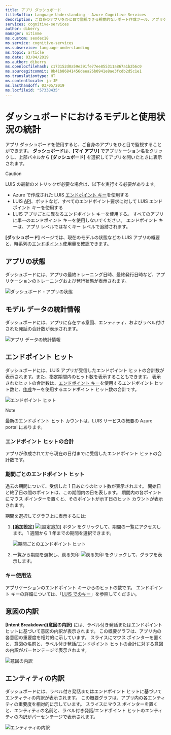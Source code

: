 ```yaml
---
title: アプリ ダッシュボード
titleSuffix: Language Understanding - Azure Cognitive Services
description: ご自身のアプリをひと目で監視できる視覚的なレポート作成ツール、アプリケーション ダッシュボードについて説明します。
services: cognitive-services
author: diberry
manager: nitinme
ms.custom: seodec18
ms.service: cognitive-services
ms.subservice: language-understanding
ms.topic: article
ms.date: 03/04/2019
ms.author: diberry
ms.openlocfilehash: c173152d0a59e391fe77ee855311a867a1b2b6c0
ms.sourcegitcommit: 8b41b86841456deea26b0941e8ae3fcdb2d5c1e1
ms.translationtype: HT
ms.contentlocale: ja-JP
ms.lasthandoff: 03/05/2019
ms.locfileid: "57338435"
---
```

# <a name="model-and-usage-statistics-in-the-dashboard"></a>ダッシュボードにおけるモデルと使用状況の統計
アプリ ダッシュボードを使用すると、ご自身のアプリをひと目で監視することができます。 **ダッシュボード**は、**[マイ アプリ]** でアプリケーション名をクリックし、上部パネルから **[ダッシュボード]** を選択してアプリを開いたときに表示されます。 

> [!CAUTION]
> LUIS の最新のメトリックが必要な場合は、以下を実行する必要があります。
> * Azure で作成された LUIS [エンドポイント キー](luis-how-to-azure-subscription.md)を使用する
> * LUIS [API](https://aka.ms/luis-endpoint-apis)、ボットなど、すべてのエンドポイント要求に対して LUIS エンドポイント キーを使用する
> * LUIS アプリごとに異なるエンドポイント キーを使用する。 すべてのアプリに単一のエンドポイント キーを使用しないでください。 エンドポイント キーは、アプリ レベルではなくキー レベルで追跡されます。  

**[ダッシュボード]** ページでは、現在のモデルの状態などの LUIS アプリの概要と、時系列の[エンドポイント](luis-glossary.md#endpoint)使用量を確認できます。 
  
## <a name="app-status"></a>アプリの状態
ダッシュボードには、アプリの最終トレーニング日時、最終発行日時など、アプリケーションのトレーニングおよび発行状態が表示されます。  

![ダッシュボード - アプリの状態](./media/luis-how-to-use-dashboard/app-state.png)

## <a name="model-data-statistics"></a>モデル データの統計情報
ダッシュボードには、アプリに存在する意図、エンティティ、およびラベル付けされた発話の合計数が表示されます。 

![アプリ データの統計情報](./media/luis-how-to-use-dashboard/app-model-count.png)

## <a name="endpoint-hits"></a>エンドポイント ヒット
ダッシュボードには、LUIS アプリが受信したエンドポイント ヒットの合計数が表示されます。また、指定期間内のヒット数を表示することもできます。 表示されたヒットの合計数は、[エンドポイント キー](./luis-concept-keys.md#endpoint-key)を使用するエンドポイント ヒット数と、[作成](./luis-concept-keys.md#authoring-key)キーを使用するエンドポイント ヒット数の合計です。

![エンドポイント ヒット](./media/luis-how-to-use-dashboard/dashboard-endpointhits.png)

> [!NOTE] 
> 最新のエンドポイント ヒット カウントは、LUIS サービスの概要の Azure portal にあります。 
 
### <a name="total-endpoint-hits"></a>エンドポイント ヒットの合計
アプリが作成されてから現在の日付までに受信したエンドポイント ヒットの合計数です。

### <a name="endpoint-hits-per-period"></a>期間ごとのエンドポイント ヒット
過去の期間について、受信した 1 日あたりのヒット数が表示されます。 開始日と終了日の間のポイントは、この期間内の日を表します。 期間内の各ポイントにマウス ポインターを置くと、そのポイントが示す日のヒット カウントが表示されます。 

期間を選択してグラフ上に表示するには:
 
1. **[追加設定]** ![[設定追加] ボタン](./media/luis-how-to-use-dashboard/Dashboard-Settings-btn.png) をクリックして、期間の一覧にアクセスします。 1 週間から 1 年までの期間を選択できます。 

    ![期間ごとのエンドポイント ヒット](./media/luis-how-to-use-dashboard/timerange.png)

2. 一覧から期間を選択し、戻る矢印  ![戻る矢印 ](./media/luis-how-to-use-dashboard/Dashboard-backArrow.png) をクリックして、グラフを表示します。

### <a name="key-usage"></a>キー使用法
アプリケーションのエンドポイント キーからのヒットの数です。 エンドポイント キーの詳細については、「[LUIS でのキー](luis-concept-keys.md)」を参照してください。 
  
## <a name="intent-breakdown"></a>意図の内訳
**[Intent Breakdown]\(意図の内訳\)** には、ラベル付き発話またはエンドポイント ヒットに基づいて意図の内訳が表示されます。 この概要グラフは、アプリ内の各意図の重要度を相対的に示しています。 スライスにマウス ポインターを置くと、意図の名前と、ラベル付き発話/エンドポイント ヒットの合計に対する意図の内訳がパーセンテージで表示されます。 

![意図の内訳](./media/luis-how-to-use-dashboard/intent-breakdown.png)

## <a name="entity-breakdown"></a>エンティティの内訳
ダッシュボードには、ラベル付き発話またはエンドポイント ヒットに基づいてエンティティの内訳が表示されます。 この概要グラフは、アプリ内の各エンティティの重要度を相対的に示しています。 スライスにマウス ポインターを置くと、エンティティの名前と、ラベル付き発話/エンドポイント ヒットのエンティティの内訳がパーセンテージで表示されます。 

![エンティティの内訳](./media/luis-how-to-use-dashboard/entity-breakdown.png)

